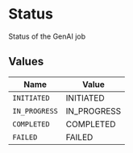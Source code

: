 # Status

Status of the GenAI job


## Values

| Name          | Value         |
| ------------- | ------------- |
| `INITIATED`   | INITIATED     |
| `IN_PROGRESS` | IN_PROGRESS   |
| `COMPLETED`   | COMPLETED     |
| `FAILED`      | FAILED        |